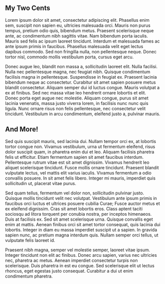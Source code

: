 ## My Two Cents


Lorem ipsum dolor sit amet, consectetur adipiscing elit. Phasellus enim sem, suscipit non sapien eu, ultricies malesuada orci. Mauris non purus tempus, pretium odio quis, bibendum metus. Praesent scelerisque neque ante, ac condimentum nibh sagittis vitae. Nam bibendum porta iaculis. Mauris sed felis ac ipsum laoreet tincidunt. Interdum et malesuada fames ac ante ipsum primis in faucibus. Phasellus malesuada velit eget lectus dapibus commodo. Sed non fringilla nulla, non pellentesque neque. Donec tortor nisl, commodo mollis vestibulum porta, cursus eget arcu.

Donec augue leo, blandit non massa a, sollicitudin laoreet elit. Nulla facilisi. Nulla nec pellentesque magna, nec feugiat nibh. Quisque condimentum facilisis magna in pellentesque. Suspendisse in feugiat ex. Praesent lacinia bibendum neque ac consectetur. Curabitur sit amet sapien posuere metus blandit consectetur. Aliquam semper dui id luctus congue. Mauris volutpat a ex at finibus. Sed nec massa vitae leo hendrerit ornare lobortis et elit. Donec porta eget augue nec molestie. Aliquam congue, purus sit amet lacinia venenatis, massa justo viverra lorem, in facilisis nunc nunc quis ligula. Nunc ornare risus non felis pellentesque, nec consectetur velit tincidunt. Vestibulum in arcu condimentum, eleifend justo a, pulvinar mauris.


## And More!

Sed quis suscipit mauris, sed lacinia dui. Nullam tempor orci ex, at lobortis tortor congue non. Vivamus vestibulum, urna ut fermentum eleifend, risus dolor suscipit quam, in pharetra enim dui et leo. Aliquam facilisis pharetra felis ut efficitur. Etiam fermentum sapien sit amet faucibus interdum. Pellentesque rutrum vitae est sit amet dignissim. Vivamus hendrerit leo aliquet scelerisque tincidunt. Fusce mollis ornare tincidunt. Praesent blandit vulputate lectus, vel mattis elit varius iaculis. Vivamus fermentum a odio convallis posuere. In sit amet felis libero. Integer mi mauris, imperdiet quis sollicitudin ut, placerat vitae purus.

Sed quam tellus, fermentum vel dolor non, sollicitudin pulvinar justo. Quisque mollis tincidunt velit nec volutpat. Vestibulum ante ipsum primis in faucibus orci luctus et ultrices posuere cubilia Curae; Fusce auctor metus et ex eleifend dignissim. Cras sit amet lobortis eros. Class aptent taciti sociosqu ad litora torquent per conubia nostra, per inceptos himenaeos. Duis at facilisis ex. Sed sit amet scelerisque urna. Quisque convallis eget enim at mattis. Aenean finibus orci sit amet tortor consequat, quis lacinia dui lobortis. Integer in diam eu massa imperdiet suscipit ut a sapien. In gravida sapien nunc, ac pretium magna interdum quis. Nullam semper orci tellus, ut vulputate felis laoreet id.

Praesent nibh magna, semper vel molestie semper, laoreet vitae ipsum. Integer tincidunt non elit ac finibus. Donec arcu sapien, varius nec ultricies nec, pharetra ac metus. Aenean imperdiet consectetur turpis non scelerisque. Duis pharetra in est eu congue. Sed scelerisque elit ut lectus rhoncus, eget egestas justo consequat. Curabitur a dui ut enim condimentum pharetra. 

